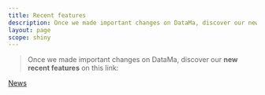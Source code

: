 ```yaml
---
title: Recent features
description: Once we made important changes on DataMa, discover our new recent features on this link
layout: page
scope: shiny
---
```


> Once we made important changes on DataMa, discover our **new recent features** on this link:

[News]({{site.url}}/{{site.baseurl}}/news)

